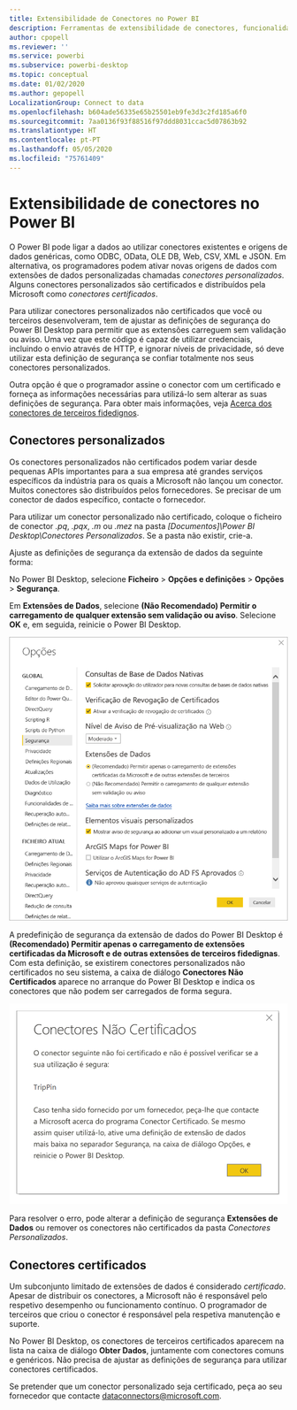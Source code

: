 ```yaml
---
title: Extensibilidade de Conectores no Power BI
description: Ferramentas de extensibilidade de conectores, funcionalidades, definições de segurança e conectores certificados
author: cpopell
ms.reviewer: ''
ms.service: powerbi
ms.subservice: powerbi-desktop
ms.topic: conceptual
ms.date: 01/02/2020
ms.author: gepopell
LocalizationGroup: Connect to data
ms.openlocfilehash: b604ade56335e65b25501eb9fe3d3c2fd185a6f0
ms.sourcegitcommit: 7aa0136f93f88516f97ddd8031ccac5d07863b92
ms.translationtype: HT
ms.contentlocale: pt-PT
ms.lasthandoff: 05/05/2020
ms.locfileid: "75761409"
---
```

# <a name="connector-extensibility-in-power-bi"></a>Extensibilidade de conectores no Power BI

O Power BI pode ligar a dados ao utilizar conectores existentes e origens de dados genéricas, como ODBC, OData, OLE DB, Web, CSV, XML e JSON. Em alternativa, os programadores podem ativar novas origens de dados com extensões de dados personalizadas chamadas *conectores personalizados*. Alguns conectores personalizados são certificados e distribuídos pela Microsoft como *conectores certificados*.

Para utilizar conectores personalizados não certificados que você ou terceiros desenvolveram, tem de ajustar as definições de segurança do Power BI Desktop para permitir que as extensões carreguem sem validação ou aviso. Uma vez que este código é capaz de utilizar credenciais, incluindo o envio através de HTTP, e ignorar níveis de privacidade, só deve utilizar esta definição de segurança se confiar totalmente nos seus conectores personalizados.

Outra opção é que o programador assine o conector com um certificado e forneça as informações necessárias para utilizá-lo sem alterar as suas definições de segurança. Para obter mais informações, veja [Acerca dos conectores de terceiros fidedignos](desktop-trusted-third-party-connectors.md).

## <a name="custom-connectors"></a>Conectores personalizados

Os conectores personalizados não certificados podem variar desde pequenas APIs importantes para a sua empresa até grandes serviços específicos da indústria para os quais a Microsoft não lançou um conector. Muitos conectores são distribuídos pelos fornecedores. Se precisar de um conector de dados específico, contacte o fornecedor. 

Para utilizar um conector personalizado não certificado, coloque o ficheiro de conector *.pq*, *.pqx*, *.m* ou *.mez* na pasta *\[Documentos]\\Power BI Desktop\\Conectores Personalizados*. Se a pasta não existir, crie-a.

Ajuste as definições de segurança da extensão de dados da seguinte forma:

No Power BI Desktop, selecione **Ficheiro** > **Opções e definições** > **Opções** > **Segurança**.

Em **Extensões de Dados**, selecione **(Não Recomendado) Permitir o carregamento de qualquer extensão sem validação ou aviso**. Selecione **OK** e, em seguida, reinicie o Power BI Desktop. 

![Permitir conectores personalizados não certificados nas opções de Segurança da extensão de dados](media/desktop-connector-extensibility/data-extension-security-1.png)

A predefinição de segurança da extensão de dados do Power BI Desktop é **(Recomendado) Permitir apenas o carregamento de extensões certificadas da Microsoft e de outras extensões de terceiros fidedignas**. Com esta definição, se existirem conectores personalizados não certificados no seu sistema, a caixa de diálogo **Conectores Não Certificados** aparece no arranque do Power BI Desktop e indica os conectores que não podem ser carregados de forma segura.

![Caixa de diálogo Conectores Não Certificados](media/desktop-connector-extensibility/data-extension-security-2.png)

Para resolver o erro, pode alterar a definição de segurança **Extensões de Dados** ou remover os conectores não certificados da pasta *Conectores Personalizados*.

## <a name="certified-connectors"></a>Conectores certificados

Um subconjunto limitado de extensões de dados é considerado *certificado*. Apesar de distribuir os conectores, a Microsoft não é responsável pelo respetivo desempenho ou funcionamento contínuo. O programador de terceiros que criou o conector é responsável pela respetiva manutenção e suporte. 

No Power BI Desktop, os conectores de terceiros certificados aparecem na lista na caixa de diálogo **Obter Dados**, juntamente com conectores comuns e genéricos. Não precisa de ajustar as definições de segurança para utilizar conectores certificados.

Se pretender que um conector personalizado seja certificado, peça ao seu fornecedor que contacte dataconnectors@microsoft.com.
